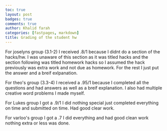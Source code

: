```yaml
---
toc: true
layout: post
badges: true
comments: true
author: Khalid farah
categories: [fastpages, markdown]
title: Grading of the student hw
---
```


For joselyns group (3.1-2) I received .8/1 because I didnt do a section of the hacks/hw. I was unaware of this section as it was titled hacks and the section following was titled homework hacks so I assumed the hack previously was extra work and not due as homework. For the rest I just put the answer and a breif exlpanation.

For theo's group (3.3-4) I received a .95/1 because I completed all the questions and had answers as well as a breif explanation. I also had multiple creative word problems I made myself.

For Lukes group I got a .9/1 I did nothing special just completed everything on time and submitted on time. Had good clear work.

For varloo's group I got a .7  I did everything and had good clean work nothing extra or less was done.

